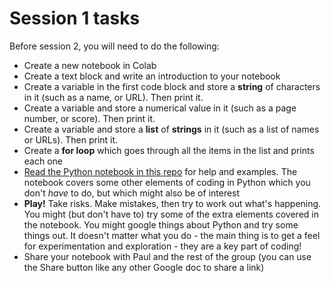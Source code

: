 # Session 1 tasks

Before session 2, you will need to do the following:

* Create a new notebook in Colab
* Create a text block and write an introduction to your notebook
* Create a variable in the first code block and store a **string** of characters in it (such as a name, or URL). Then print it.
* Create a variable and store a numerical value in it (such as a page number, or score). Then print it.
* Create a variable and store a **list** of **strings** in it (such as a list of names or URLs). Then print it.
* Create a **for loop** which goes through all the items in the list and prints each one
* [Read the Python notebook in this repo](https://github.com/paulbradshaw/pythonscraping/blob/main/pythonFirstStepsColab.ipynb) for help and examples. The notebook covers some other elements of coding in Python which you don't *have* to do, but which might also be of interest
* **Play!** Take risks. Make mistakes, then try to work out what's happening. You might (but don't have to) try some of the extra elements covered in the notebook. You might google things about Python and try some things out. It doesn't matter what you do - the main thing is to get a feel for experimentation and exploration - they are a key part of coding!
* Share your notebook with Paul and the rest of the group (you can use the Share button like any other Google doc to share a link)
